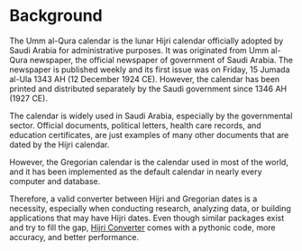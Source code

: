 # Background

The Umm al-Qura calendar is the lunar Hijri calendar officially adopted by
Saudi Arabia for administrative purposes. It was originated from Umm al-Qura
newspaper, the official newspaper of government of Saudi Arabia. The newspaper
is published weekly and its first issue was on Friday, 15 Jumada al-Ula 1343 AH
(12 December 1924 CE). However, the calendar has been printed and distributed
separately by the Saudi government since 1346 AH (1927 CE).

The calendar is widely used in Saudi Arabia, especially by the governmental
sector. Official documents, political letters, health care records, and
education certificates, are just examples of many other documents that are
dated by the Hijri calendar.

However, the Gregorian calendar is the calendar used in most of the world,
and it has been implemented as the default calendar in nearly every computer
and database.

Therefore, a valid converter between Hijri and Gregorian dates is a necessity,
especially when conducting research, analyzing data, or building applications
that may have Hijri dates. Even though similar packages exist and try to fill
the gap, [Hijri Converter] comes with a pythonic code, more accuracy, and
better performance.

[Hijri Converter]: https://pypi.org/project/hijri-converter/

